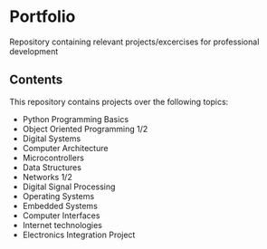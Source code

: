 # Portfolio
Repository containing relevant projects/excercises for professional development

## Contents
This repository contains projects over the following topics:
- Python Programming Basics
- Object Oriented Programming 1/2
- Digital Systems
- Computer Architecture
- Microcontrollers
- Data Structures
- Networks 1/2
- Digital Signal Processing
- Operating Systems
- Embedded Systems
- Computer Interfaces
- Internet technologies
- Electronics Integration Project
